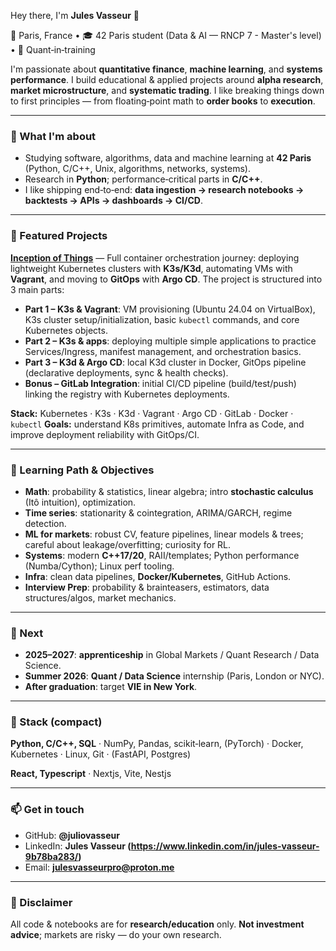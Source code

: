 Hey there, I'm **Jules Vasseur** 👋

📍 Paris, France • 🎓 42 Paris student (Data & AI — RNCP 7 - Master's level) • 🎯 Quant‑in‑training

I'm passionate about **quantitative finance**, **machine learning**, and **systems performance**. I build educational & applied projects around **alpha research**, **market microstructure**, and **systematic trading**. I like breaking things down to first principles — from floating‑point math to **order books** to **execution**.

---

### 🔧 What I'm about

* Studying software, algorithms, data and machine learning at **42 Paris** (Python, C/C++, Unix, algorithms, networks, systems).
* Research in **Python**; performance‑critical parts in **C/C++**.
* I like shipping end‑to‑end: **data ingestion → research notebooks → backtests → APIs → dashboards → CI/CD**.

---

### 🚩 Featured Projects

[**Inception of Things**](https://github.com/juliovasseur/Inception_of_things) — Full container orchestration journey: deploying lightweight Kubernetes clusters with **K3s/K3d**, automating VMs with **Vagrant**, and moving to **GitOps** with **Argo CD**. The project is structured into 3 main parts:

* **Part 1 – K3s & Vagrant**: VM provisioning (Ubuntu 24.04 on VirtualBox), K3s cluster setup/initialization, basic `kubectl` commands, and core Kubernetes objects.
* **Part 2 – K3s & apps**: deploying multiple simple applications to practice Services/Ingress, manifest management, and orchestration basics.
* **Part 3 – K3d & Argo CD**: local K3d cluster in Docker, GitOps pipeline (declarative deployments, sync & health checks).
* **Bonus – GitLab Integration**: initial CI/CD pipeline (build/test/push) linking the registry with Kubernetes deployments.

**Stack:** Kubernetes · K3s · K3d · Vagrant · Argo CD · GitLab · Docker · `kubectl`
**Goals:** understand K8s primitives, automate Infra as Code, and improve deployment reliability with GitOps/CI.

---

### 🧭 Learning Path & Objectives

* **Math**: probability & statistics, linear algebra; intro **stochastic calculus** (Itô intuition), optimization.
* **Time series**: stationarity & cointegration, ARIMA/GARCH, regime detection.
* **ML for markets**: robust CV, feature pipelines, linear models & trees; careful about leakage/overfitting; curiosity for RL.
* **Systems**: modern **C++17/20**, RAII/templates; Python performance (Numba/Cython); Linux perf tooling.
* **Infra**: clean data pipelines, **Docker/Kubernetes**, GitHub Actions.
* **Interview Prep**: probability & brainteasers, estimators, data structures/algos, market mechanics.

---

### 🎯 Next

* **2025–2027**: **apprenticeship** in Global Markets / Quant Research / Data Science.
* **Summer 2026**: **Quant / Data Science** internship (Paris, London or NYC).
* **After graduation**: target **VIE in New York**.

---

### 🧰 Stack (compact)

**Python, C/C++, SQL** · NumPy, Pandas, scikit‑learn, (PyTorch) · Docker, Kubernetes · Linux, Git · (FastAPI, Postgres)

**React, Typescript** · Nextjs, Vite, Nestjs

---

### 📫 Get in touch

* GitHub: **@juliovasseur**
* LinkedIn: **Jules Vasseur (https://www.linkedin.com/in/jules-vasseur-9b78ba283/)**
* Email: **[julesvasseurpro@proton.me](mailto:julesvasseurpro@proton.me)**

---

### 🚨 Disclaimer

All code & notebooks are for **research/education** only. **Not investment advice**; markets are risky — do your own research.
